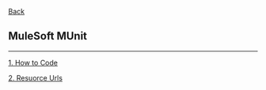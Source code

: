 [Back](../../../README.md)

## MuleSoft MUnit

<hr>

[1. How to Code](HowToCode.md)

[2. Resuorce Urls](ResourceUrls.md)